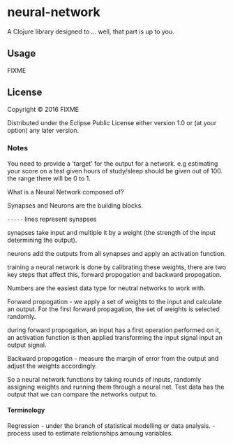# neural-network

A Clojure library designed to ... well, that part is up to you.

## Usage

FIXME

## License

Copyright © 2016 FIXME

Distributed under the Eclipse Public License either version 1.0 or (at
your option) any later version.

### Notes

You need to provide a 'target' for the output for a network.
e.g estimating your score on a test given hours of study/sleep should be given out of 100.
the range there will be 0 to 1.

What is a Neural Network composed of?

Synapses and Neurons are the building blocks.

`-----` lines represent synapses

synapses take input and multiple it by a weight (the strength of the input determining the output).

neurons add the outputs from all synapses and apply an activation function.

training a neural network is done by calibrating these weights, there are two key steps
that affect this, forward propogation and backward propogation.

Numbers are the easiest data type for neutral networks to work with.

Forward propogation - we apply a set of weights to the input and calculate an output.
For the first forward propagation, the set of weights is selected randomly.

during forward propogation, an input has a first operation performed on it,
an activation function is then applied transforming the input signal input an output signal.

Backward propogation - measure the margin of error from the output and adjust the weights accordingly.

So a neural network functions by taking rounds of inputs, randomly assigning weights and running them through a neural net.
Test data has the output that we can compare the networks output to.

#### Terminology

Regression - under the branch of statistical modelling or data analysis.
    - process used to estimate relationships amoung variables.
